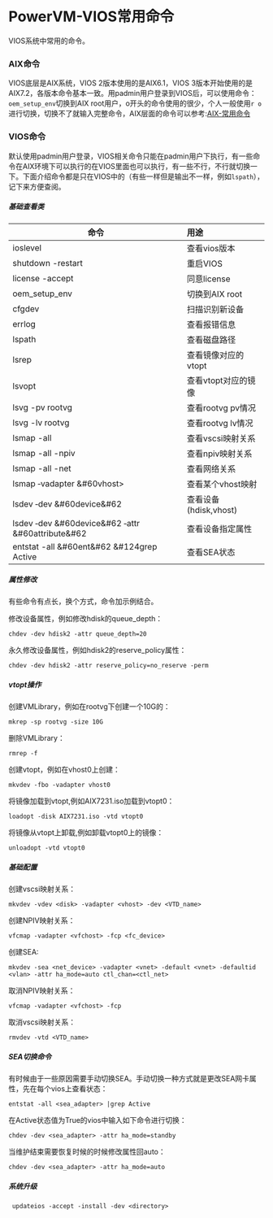 # PowerVM-VIOS常用命令
VIOS系统中常用的命令。
### AIX命令
VIOS底层是AIX系统，VIOS 2版本使用的是AIX6.1，VIOS 3版本开始使用的是AIX7.2，各版本命令基本一致。用padmin用户登录到VIOS后，可以使用命令：`oem_setup_env`切换到AIX root用户，o开头的命令使用的很少，个人一般使用`r o`进行切换，切换不了就输入完整命令，AIX层面的命令可以参考:[AIX-常用命令](https://bond-huang.github.io/huang/05-IBM_Operating_System/01-AIX/02-AIX-%E5%B8%B8%E7%94%A8%E5%91%BD%E4%BB%A4.html)
### VIOS命令
默认使用padmin用户登录，VIOS相关命令只能在padmin用户下执行，有一些命令在AIX环境下可以执行的在VIOS里面也可以执行，有一些不行，不行就切换一下。下面介绍命令都是只在VIOS中的（有些一样但是输出不一样，例如`lspath`），记下来方便查阅。
##### 基础查看类
命令|用途
---|:---
ioslevel|查看vios版本
shutdown -restart|重启VIOS
license -accept|同意license
oem_setup_env|切换到AIX root
cfgdev|扫描识别新设备
errlog|查看报错信息
lspath|查看磁盘路径
lsrep|查看镜像对应的vtopt
lsvopt|查看vtopt对应的镜像
lsvg -pv rootvg|查看rootvg pv情况
lsvg -lv rootvg|查看rootvg lv情况
lsmap -all|查看vscsi映射关系
lsmap -all -npiv|查看npiv映射关系
lsmap -all -net|查看网络关系
lsmap ‑vadapter &#60vhost>|查看某个vhost映射
lsdev ‑dev &#60device&#62|查看设备(hdisk,vhost)
lsdev ‑dev &#60device&#62 ‑attr &#60attribute&#62|查看设备指定属性
entstat -all &#60ent&#62 &#124grep Active|查看SEA状态

##### 属性修改
有些命令有点长，换个方式，命令加示例结合。

修改设备属性，例如修改hdisk的queue_depth：
```shell
chdev ‑dev hdisk2 ‑attr queue_depth=20
```
永久修改设备属性，例如hdisk2的reserve_policy属性：
```shell
chdev -dev hdisk2 -attr reserve_policy=no_reserve -perm
```
##### vtopt操作
创建VMLibrary，例如在rootvg下创建一个10G的：
```shell
mkrep -sp rootvg -size 10G
```
删除VMLibrary：
```shell
rmrep -f
```
创建vtopt，例如在vhost0上创建：
```shell
mkvdev -fbo -vadapter vhost0
```
将镜像加载到vtopt,例如AIX7231.iso加载到vtopt0：
```shell
loadopt -disk AIX7231.iso -vtd vtopt0
```
将镜像从vtopt上卸载,例如卸载vtopt0上的镜像：
```shell
unloadopt -vtd vtopt0
```
##### 基础配置
创建vscsi映射关系：
```shell
mkvdev -vdev <disk> -vadapter <vhost> -dev <VTD_name>
```
创建NPIV映射关系：
```shell
vfcmap -vadapter <vfchost> -fcp <fc_device> 
```
创建SEA:
```shell
mkvdev -sea <net_device> -vadapter <vnet> -default <vnet> -defaultid <vlan> -attr ha_mode=auto ctl_chan=<ctl_net>
```
取消NPIV映射关系：
```shell
vfcmap -vadapter <vfchost> -fcp
```
取消vscsi映射关系：
```shell
rmvdev -vtd <VTD_name>
```
##### SEA切换命令
有时候由于一些原因需要手动切换SEA。手动切换一种方式就是更改SEA网卡属性，先在每个vios上查看状态：
```shell
entstat -all <sea_adapter> |grep Active
```
在Active状态值为True的vios中输入如下命令进行切换：
```shell
chdev -dev <sea_adapter> -attr ha_mode=standby
```
当维护结束需要恢复时候的时候修改属性回auto：
```shell
chdev -dev <sea_adapter> -attr ha_mode=auto
```
##### 系统升级
```shell
 updateios -accept -install -dev <directory>
 ```
